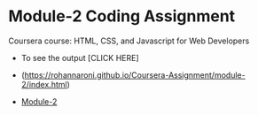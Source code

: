 

# Module-2 Coding Assignment

Coursera course: HTML, CSS, and Javascript for Web Developers

* To see the output [CLICK HERE]
* (https://rohannaroni.github.io/Coursera-Assignment/module-2/index.html)

* [Module-2](https://siddartha19.github.io/Coursera-HTML-CSS-and-JavaScript-for-Web-Developers/Assignments/module-2/index.html)

